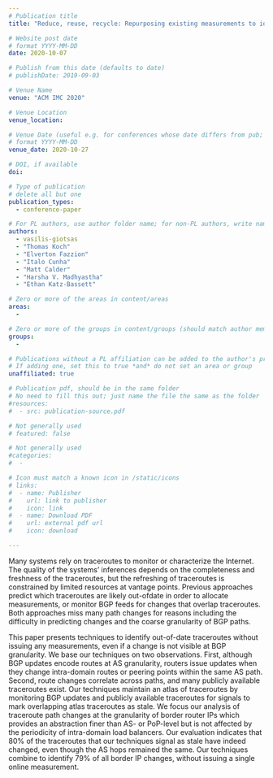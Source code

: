 ```yaml
---
# Publication title
title: "Reduce, reuse, recycle: Repurposing existing measurements to identify stale traceroutes"

# Website post date
# format YYYY-MM-DD
date: 2020-10-07

# Publish from this date (defaults to date)
# publishDate: 2019-09-03

# Venue Name
venue: "ACM IMC 2020"

# Venue Location
venue_location: 

# Venue Date (useful e.g. for conferences whose date differs from pub; defaults to date)
# format YYYY-MM-DD
venue_date: 2020-10-27

# DOI, if available
doi:

# Type of publication
# delete all but one
publication_types:
  - conference-paper

# For PL authors, use author folder name; for non-PL authors, write name as in paper within ""
authors:
  - vasilis-giotsas
  - "Thomas Koch"
  - "Elverton Fazzion"
  - "Italo Cunha"
  - "Matt Calder"
  - "Harsha V. Madhyastha"
  - "Ethan Katz-Bassett"

# Zero or more of the areas in content/areas
areas:
  - 

# Zero or more of the groups in content/groups (should match author membership)
groups:
  - 

# Publications without a PL affiliation can be added to the author's profile without showing up elsewhere
# If adding one, set this to true *and* do not set an area or group
unaffiliated: true

# Publication pdf, should be in the same folder
# No need to fill this out; just name the file the same as the folder
#resources:
#  - src: publication-source.pdf

# Not generally used
# featured: false

# Not generally used
#categories:
#  - 

# Icon must match a known icon in /static/icons
# links:
#  - name: Publisher
#    url: link to publisher
#    icon: link
#  - name: Download PDF
#    url: external pdf url
#    icon: download

---
```


Many systems rely on traceroutes to monitor or characterize the
Internet. The quality of the systems’ inferences depends on the
completeness and freshness of the traceroutes, but the refreshing
of traceroutes is constrained by limited resources at vantage points.
Previous approaches predict which traceroutes are likely out-ofdate in 
order to allocate measurements, or monitor BGP feeds for
changes that overlap traceroutes. Both approaches miss many path
changes for reasons including the difficulty in predicting changes
and the coarse granularity of BGP paths.

This paper presents techniques to identify out-of-date traceroutes 
without issuing any measurements, even if a change is not
visible at BGP granularity. We base our techniques on two observations. 
First, although BGP updates encode routes at AS granularity,
routers issue updates when they change intra-domain routes or
peering points within the same AS path. Second, route changes
correlate across paths, and many publicly available traceroutes
exist. Our techniques maintain an atlas of traceroutes by monitoring 
BGP updates and publicly available traceroutes for signals to
mark overlapping atlas traceroutes as stale. We focus our analysis
of traceroute path changes at the granularity of border router IPs
which provides an abstraction finer than AS- or PoP-level but is
not affected by the periodicity of intra-domain load balancers. Our
evaluation indicates that 80% of the traceroutes that our techniques
signal as stale have indeed changed, even though the AS hops remained 
the same. Our techniques combine to identify 79% of all
border IP changes, without issuing a single online measurement.
